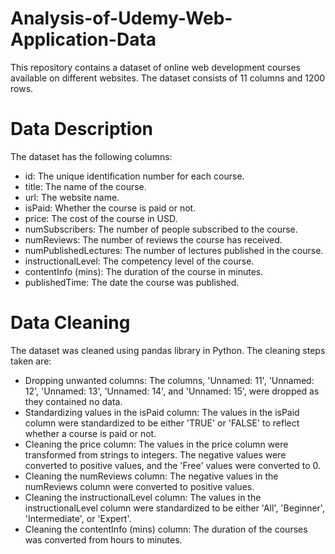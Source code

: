# Analysis-of-Udemy-Web-Application-Data
This repository contains a dataset of online web development courses available on different websites. The dataset consists of 11 columns and 1200 rows.

# Data Description
The dataset has the following columns:
- id: The unique identification number for each course.
- title: The name of the course.
- url: The website name.
- isPaid: Whether the course is paid or not.
- price: The cost of the course in USD.
- numSubscribers: The number of people subscribed to the course.
- numReviews: The number of reviews the course has received.
- numPublishedLectures: The number of lectures published in the course.
- instructionalLevel: The competency level of the course.
- contentInfo (mins): The duration of the course in minutes.
- publishedTime: The date the course was published.

# Data Cleaning
The dataset was cleaned using pandas library in Python. The cleaning steps taken are:
- Dropping unwanted columns: The columns, 'Unnamed: 11', 'Unnamed: 12', 'Unnamed: 13', 'Unnamed: 14', and 'Unnamed: 15', were dropped as they contained no data.
- Standardizing values in the isPaid column: The values in the isPaid column were standardized to be either 'TRUE' or 'FALSE' to reflect whether a course is paid or not.
- Cleaning the price column: The values in the price column were transformed from strings to integers. The negative values were converted to positive values, and the 'Free' values were converted to 0.
- Cleaning the numReviews column: The negative values in the numReviews column were converted to positive values.
- Cleaning the instructionalLevel column: The values in the instructionalLevel column were standardized to be either 'All', 'Beginner', 'Intermediate', or 'Expert'.
- Cleaning the contentInfo (mins) column: The duration of the courses was converted from hours to minutes.

